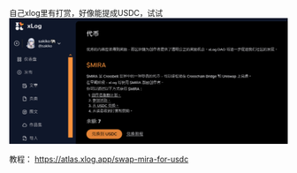 自己xlog里有打赏，好像能提成USDC，试试
![](assets/Pasted%20image%2020240818145032.png)

教程： https://atlas.xlog.app/swap-mira-for-usdc
